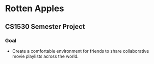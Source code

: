 # Rotten Apples
## CS1530 Semester Project
### Goal
* Create a comfortable environment for friends to share collaborative movie playlists across the world.

